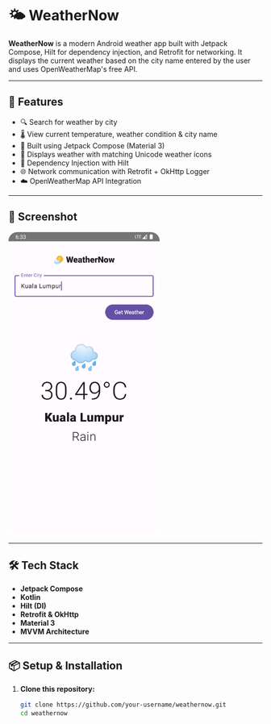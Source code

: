 # 🌤 WeatherNow

**WeatherNow** is a modern Android weather app built with Jetpack Compose, Hilt for dependency injection, and Retrofit for networking.
It displays the current weather based on the city name entered by the user and uses OpenWeatherMap's free API.

---

## 🚀 Features

- 🔍 Search for weather by city
- 🌡️ View current temperature, weather condition & city name
- 🎨 Built using Jetpack Compose (Material 3)
- 🌈 Displays weather with matching Unicode weather icons
- 💉 Dependency Injection with Hilt
- 🌐 Network communication with Retrofit + OkHttp Logger
- ☁️ OpenWeatherMap API Integration

--- 

## 📸 Screenshot

<img src="screenshots/Screenshot_20250418_183411.png" alt="WeatherNow Screenshot" width="300" />


---

## 🛠️ Tech Stack

- **Jetpack Compose**
- **Kotlin**
- **Hilt (DI)**
- **Retrofit & OkHttp**
- **Material 3**
- **MVVM Architecture**

---

## 📦 Setup & Installation

1. **Clone this repository:**

   ```bash
   git clone https://github.com/your-username/weathernow.git
   cd weathernow
